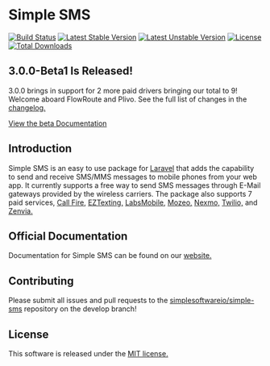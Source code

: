 Simple SMS
==========

[![Build Status](https://travis-ci.org/SimpleSoftwareIO/simple-sms.svg?branch=master)](https://travis-ci.org/SimpleSoftwareIO/simple-sms)
[![Latest Stable Version](https://poser.pugx.org/simplesoftwareio/simple-sms/v/stable.svg)](https://packagist.org/packages/simplesoftwareio/simple-sms)
[![Latest Unstable Version](https://poser.pugx.org/simplesoftwareio/simple-sms/v/unstable.svg)](https://packagist.org/packages/simplesoftwareio/simple-sms)
[![License](https://poser.pugx.org/simplesoftwareio/simple-sms/license.svg)](https://packagist.org/packages/simplesoftwareio/simple-sms)
[![Total Downloads](https://poser.pugx.org/simplesoftwareio/simple-sms/downloads.svg)](https://packagist.org/packages/simplesoftwareio/simple-sms)

## 3.0.0-Beta1 Is Released!
3.0.0 brings in support for 2 more paid drivers bringing our total to 9!  Welcome aboard FlowRoute and Plivo.  See the full list of changes in the [changelog.](https://github.com/SimpleSoftwareIO/simple-sms/blob/develop/CHANGELOG.md)

[View the beta Documentation](https://github.com/SimpleSoftwareIO/simple-sms/tree/develop/docs/en/README.md)

## Introduction
Simple SMS is an easy to use package for [Laravel](http://laravel.com/) that adds the capability to send and receive SMS/MMS messages to mobile phones from your web app. It currently supports a free way to send SMS messages through E-Mail gateways provided by the wireless carriers. The package also supports 7 paid services, [Call Fire,](https://www.callfire.com/) [EZTexting,](https://www.eztexting.com) [LabsMobile,](http://www.labsmobile.com) [Mozeo,](https://www.mozeo.com/) [Nexmo,](https://www.nexmo.com/) [Twilio,](https://www.twilio.com) and [Zenvia.](http://www.zenvia.com.br)

## Official Documentation

Documentation for Simple SMS can be found on our [website.](https://www.simplesoftware.io/docs/simple-sms)

## Contributing

Please submit all issues and pull requests to the [simplesoftwareio/simple-sms](https://github.com/simplesoftwareio/simple-sms) repository on the develop branch!

## License

This software is released under the [MIT license.](https://opensource.org/licenses/MIT)
